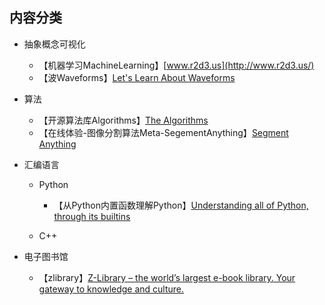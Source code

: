## 内容分类

- 抽象概念可视化
  - 【机器学习MachineLearning】[www.r2d3.us](http://www.r2d3.us/)
  - 【波Waveforms】[Let's Learn About Waveforms](https://pudding.cool/2018/02/waveforms/)

- 算法
  - 【开源算法库Algorithms】[The Algorithms](https://the-algorithms.com/)
  - 【在线体验-图像分割算法Meta-SegementAnything】[Segment Anything](https://segment-anything.com/demo)

- 汇编语言
  - Python
    - 【从Python内置函数理解Python】[Understanding all of Python, through its builtins](https://tushar.lol/post/builtins/)

  - C++

- 电子图书馆
  - 【zlibrary】[Z-Library – the world’s largest e-book library. Your gateway to knowledge and culture.](https://zh.zlibrary-china.se/)

